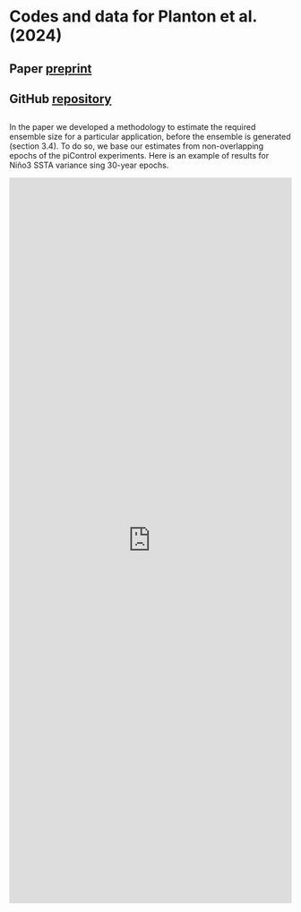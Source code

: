 # Codes and data for Planton et al. (2024)

## Paper [preprint](https://doi.org/10.22541/essoar.170196744.48068128/v1)

## GitHub [repository](https://github.com/yyplanton/estimating_uncertainties_enso/)

##
In the paper we developed a methodology to estimate the required ensemble size for a particular application, before the ensemble is generated (section 3.4).
To do so, we base our estimates from non-overlapping epochs of the piControl experiments.
Here is an example of results for Niño3 SSTA variance sing 30-year epochs.
<iframe title="Required Ensemble Size (RES) for Nino3 SSTA variance" aria-label="Dot Plot" id="datawrapper-chart-KQb6w" src="https://datawrapper.dwcdn.net/KQb6w/1/" scrolling="no" frameborder="0" style="width: 0; min-width: 100% !important; border: none;" height="1296" data-external="1"></iframe><script type="text/javascript">!function(){"use strict";window.addEventListener("message",(function(a){if(void 0!==a.data["datawrapper-height"]){var e=document.querySelectorAll("iframe");for(var t in a.data["datawrapper-height"])for(var r=0;r<e.length;r++)if(e[r].contentWindow===a.source){var i=a.data["datawrapper-height"][t]+"px";e[r].style.height=i}}}))}();
</script>
